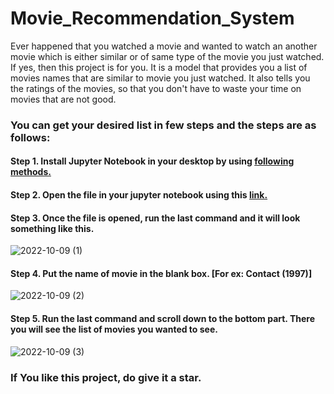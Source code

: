# Movie_Recommendation_System
Ever happened that you watched a movie and wanted to watch an another movie which is either similar or of same type of the movie you just watched. If yes, then this project is for you. It is a model that provides you a list of movies names that are similar to movie you just watched. It also tells you the ratings of the movies, so that you don't have to waste your time on movies that are not good.

### You can get your desired list in few steps and the steps are as follows:
#### Step 1. Install Jupyter Notebook in your desktop by using [following methods.](https://www.geeksforgeeks.org/how-to-install-jupyter-notebook-in-windows/)
#### Step 2. Open the file in your jupyter notebook using this [link.](https://github.com/HemantShankar/Movie_Recommendation/blob/main/movie_reccomender_system.ipynb)
#### Step 3. Once the file is opened, run the last command and it will look something like this.
![2022-10-09 (1)](https://user-images.githubusercontent.com/106507201/194755549-e4cc1cb6-7c1a-4b05-b87f-2f1acddd560e.png)
#### Step 4. Put the name of movie in the blank box. [For ex: Contact (1997)]
![2022-10-09 (2)](https://user-images.githubusercontent.com/106507201/194755602-a3a4ec9d-eb04-4c49-9e5b-cf984f165161.png)
#### Step 5. Run the last command and scroll down to the bottom part. There you will see the list of movies you wanted to see.
![2022-10-09 (3)](https://user-images.githubusercontent.com/106507201/194755734-afe9d24d-f357-45ed-af34-1c40188bf4f7.png)
### If You like this project, do give it a star.
